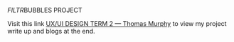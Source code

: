 *FILTR*BUBBLES PROJECT

Visit this link [UX/UI DESIGN TERM 2 — Thomas Murphy](https://thomasmurphy.work/uxui-design-term-2/) to view my project write up and blogs at the end. 
